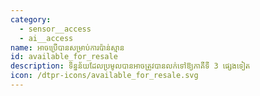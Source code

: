```yaml
---
category:
  - sensor__access
  - ai__access
name: អាចប្រើបានសម្រាប់ការប៉ាន់ស្មាន
id: available_for_resale
description: ទិន្នន័យដែលប្រមូលបានអាចត្រូវបានលក់ទៅឱ្យភាគីទី 3 ផ្សេងទៀត
icon: /dtpr-icons/available_for_resale.svg
---
```

